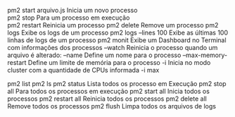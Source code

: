 pm2 start arquivo.js  Inicia um novo processo <br>
pm2 stop <nome> Para um processo em execução <br>
pm2 restart <nome>  Reinicia um processo
pm2 delete <nome> Remove um processo
pm2 logs <nome> Exibe os logs de um processo
pm2 logs <nome> –lines 100  Exibe as últimas 100 linhas de logs de um processo
pm2 monit Exibe um Dashboard no Terminal com informações dos processos
–watch  Reinicia o processo quando um arquivo é alterado:
–name <nome>  Define um nome para o processo
–max-memory-restart <numero>  Define um limite de memória para o processo
-i <numero> Inicia no modo cluster com a quantidade de CPUs informada
-i max

pm2 list
pm2 ls
pm2 status  Lista todos os processo em Execução
pm2 stop all  Para todos os processos em execução
pm2 start all Inicia todos os processos
pm2 restart all Reinicia todos os processos
pm2 delete all  Remove todos os processos
pm2 flush Limpa todos os arquivos de logs
